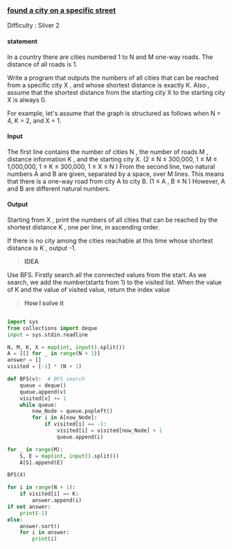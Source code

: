 ### [found a city on a specific street](https://www.acmicpc.net/problem/18352)

Difficulty : Silver 2 

#### statement

In a country there are cities numbered  1 to N and M one-way roads. The distance of all roads is 1.

Write a program that outputs the numbers of all cities that can be reached from a specific city X , and whose shortest distance is exactly K. Also , assume that the shortest distance from the starting city X to the starting city X is always 0.

For example, let's assume that the graph is structured as follows when N = 4, K = 2, and X = 1.

#### Input

The first line contains  the number of cities N , the number of roads M , distance information K , and the starting city X. (2 ≤ N  ≤ 300,000, 1 ≤  M  ≤ 1,000,000, 1 ≤  K  ≤ 300,000, 1 ≤  X  ≤  N ) From the second line, two natural numbers A and B are given, separated by a space, over M lines. This means that there is a one-way road  from city A to city B. (1 ≤ A , B  ≤  N ) However, A and B are different natural numbers.

#### Output
Starting from X , print the numbers of all cities that can be reached by the shortest distance K , one per line, in ascending order.

If there is no city among the cities reachable at this time whose shortest distance is K , output -1.



>**IDEA**

Use BFS. Firstly search all the connected values from the start. As we search, we add the number(starts from 1) to the visited list. When the value of K and the value of visited value, return the index value 


>**How I solve it**

```python

import sys
from collections import deque
input = sys.stdin.readline

N, M, K, X = map(int, input().split())  
A = [[] for _ in range(N + 1)]
answer = []
visited = [-1] * (N + 1)

def BFS(v):  # BFS search
    queue = deque()
    queue.append(v)
    visited[v] += 1
    while queue:
        now_Node = queue.popleft()
        for i in A[now_Node]:
            if visited[i] == -1:
                visited[i] = visited[now_Node] + 1
                queue.append(i)

for _ in range(M):
    S, E = map(int, input().split())
    A[S].append(E)

BFS(X)

for i in range(N + 1):
    if visited[i] == K:
        answer.append(i)
if not answer:
    print(-1)
else:
    answer.sort()
    for i in answer:
        print(i)
```